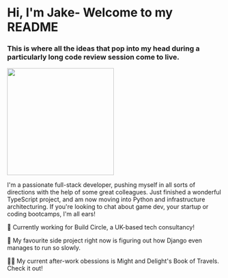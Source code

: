 # Hi, I'm Jake- Welcome to my README

### This is where all the ideas that pop into my head during a particularly long code review session come to live.

<img src="https://i.giphy.com/media/du3J3cXyzhj75IOgvA/giphy.webp" width="250" height="250"></img>

I'm a passionate full-stack developer, pushing myself in all sorts of directions with the help of some great colleagues. Just finished a wonderful TypeScript project, and am now moving into Python and infrastructure architecturing. If you're looking to chat about game dev, your startup or coding bootcamps, I'm all ears!


:busts_in_silhouette: Currently working for Build Circle, a UK-based tech consultancy!

:eyes: My favourite side project right now is figuring out how Django even manages to run so slowly.

:mage_man: My current after-work obessions is Might and Delight's Book of Travels. Check it out!


<!--
**SilverLongjohns/SilverLongjohns** is a ✨ _special_ ✨ repository because its `README.md` (this file) appears on your GitHub profile.

Here are some ideas to get you started:

- 🔭 I’m currently working on ...
- 🌱 I’m currently learning ...
- 👯 I’m looking to collaborate on ...
- 🤔 I’m looking for help with ...
- 💬 Ask me about ...
- 📫 How to reach me: ...
- 😄 Pronouns: ...
- ⚡ Fun fact: ...
-->
